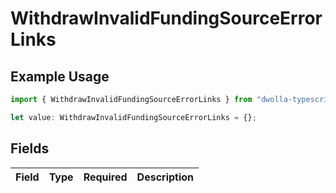 # WithdrawInvalidFundingSourceErrorLinks

## Example Usage

```typescript
import { WithdrawInvalidFundingSourceErrorLinks } from "dwolla-typescript/models";

let value: WithdrawInvalidFundingSourceErrorLinks = {};
```

## Fields

| Field       | Type        | Required    | Description |
| ----------- | ----------- | ----------- | ----------- |